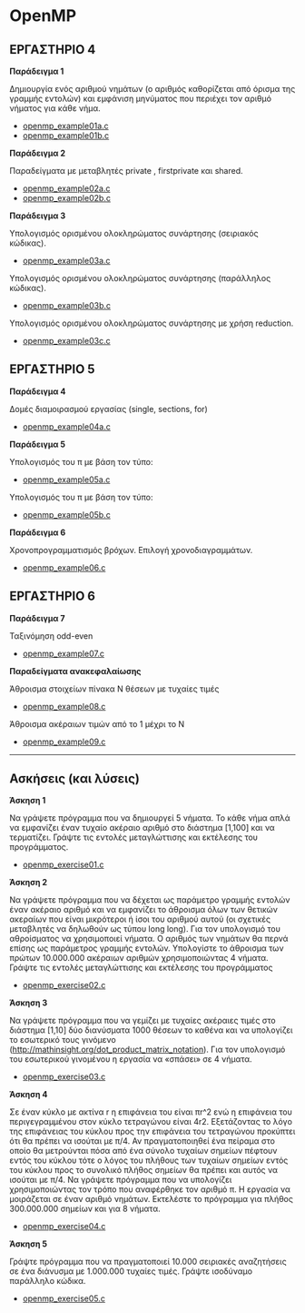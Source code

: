 # OpenMP

## ΕΡΓΑΣΤΗΡΙΟ 4

**Παράδειγμα 1**

Δημιουργία ενός αριθμού νημάτων (ο αριθμός καθορίζεται από όρισμα της γραμμής εντολών) και εμφάνιση μηνύματος που περιέχει τον αριθμό νήματος για κάθε νήμα.

* [openmp_example01a.c](openmp_example01a.c)
* [openmp_example01b.c](openmp_example01b.c)

**Παράδειγμα 2**

Παραδείγματα με μεταβλητές private , firstprivate και shared.

* [openmp_example02a.c](openmp_example02a.c)
* [openmp_example02b.c](openmp_example02b.c)

**Παράδειγμα 3**

Υπολογισμός ορισμένου ολοκληρώματος συνάρτησης (σειριακός κώδικας). 

* [openmp_example03a.c](openmp_example03a.c)

Υπολογισμός ορισμένου ολοκληρώματος συνάρτησης (παράλληλος κώδικας).

* [openmp_example03b.c](openmp_example03b.c)

Υπολογισμός ορισμένου ολοκληρώματος συνάρτησης με χρήση reduction.

* [openmp_example03c.c](openmp_example03c.c)

## ΕΡΓΑΣΤΗΡΙΟ 5

**Παράδειγμα 4**

Δομές διαμοιρασμού εργασίας (single, sections, for)

* [openmp_example04a.c](openmp_example04a.c)

**Παράδειγμα 5**

Υπολογισμός του π με βάση τον τύπο:

* [openmp_example05a.c](openmp_example05a.c)

Υπολογισμός του π με βάση τον τύπο:

* [openmp_example05b.c](openmp_example05b.c)

**Παράδειγμα 6**

Χρονοπρογραμματισμός βρόχων. Επιλογή χρονοδιαγραμμάτων.

* [openmp_example06.c](openmp_example06.c)

## ΕΡΓΑΣΤΗΡΙΟ 6

**Παράδειγμα 7**

Ταξινόμηση odd-even

* [openmp_example07.c](openmp_example07.c)

**Παραδείγματα ανακεφαλαίωσης**

Άθροισμα στοιχείων πίνακα Ν θέσεων με τυχαίες τιμές 

* [openmp_example08.c](openmp_example08.c)

Άθροισμα ακέραιων τιμών από το 1 μέχρι το Ν

* [openmp_example09.c](openmp_example09.c)

---

## Ασκήσεις (και λύσεις)

**Άσκηση 1**

Να γράψετε πρόγραμμα που να δημιουργεί 5 νήματα. Το κάθε νήμα απλά να εμφανίζει έναν τυχαίο ακέραιο αριθμό στο διάστημα \[1,100\] και να τερματίζει. Γράψτε τις εντολές μεταγλώττισης και εκτέλεσης του προγράμματος.

* [openmp_exercise01.c](./openmp_exercise01.c)

**Άσκηση 2**

Να γράψετε πρόγραμμα που να δέχεται ως παράμετρο γραμμής εντολών έναν ακέραιο αριθμό και να εμφανίζει το άθροισμα όλων των θετικών ακεραίων που είναι μικρότεροι ή ίσοι του αριθμού αυτού (οι σχετικές μεταβλητές να δηλωθούν ως τύπου long long).  Για τον υπολογισμό του αθροίσματος να χρησιμοποιεί νήματα. Ο αριθμός των νημάτων θα περνά  επίσης ως παράμετρος γραμμής εντολών. Υπολογίστε το άθροισμα των πρώτων  10.000.000 ακέραιων αριθμών χρησιμοποιώντας 4 νήματα. Γράψτε τις εντολές μεταγλώττισης και εκτέλεσης του προγράμματος

* [openmp_exercise02.c](./openmp_exercise02.c)

**Άσκηση 3**

Να γράψετε πρόγραμμα που να γεμίζει με τυχαίες ακέραιες τιμές στο διάστημα \[1,10\] δύο διανύσματα 1000 θέσεων το καθένα και να υπολογίζει το εσωτερικό τους γινόμενο (http://mathinsight.org/dot_product_matrix_notation). Για τον υπολογισμό του εσωτερικού γινομένου η εργασία να «σπάσει»  σε 4 νήματα. 

* [openmp_exercise03.c](./openmp_exercise03.c)

**Άσκηση 4**

Σε έναν κύκλο με ακτίνα r η επιφάνεια του είναι πr^2 ενώ η επιφάνεια του περιγεγραμμένου στον κύκλο  τετραγώνου είναι 4r2. Εξετάζοντας το λόγο της επιφάνειας του κύκλου προς την επιφάνεια του τετραγώνου προκύπτει ότι θα πρέπει να ισούται με π/4. Αν πραγματοποιηθεί ένα πείραμα στο οποίο θα μετρούνται πόσα από ένα σύνολο τυχαίων σημείων πέφτουν εντός του κύκλου τότε ο λόγος του πλήθους των τυχαίων σημείων εντός του κύκλου προς το συνολικό πλήθος σημείων θα πρέπει και αυτός να ισούται με π/4. Να γράψετε πρόγραμμα που να υπολογίζει χρησιμοποιώντας τον τρόπο που αναφέρθηκε τον αριθμό π. Η εργασία να μοιράζεται σε έναν αριθμό νημάτων. Εκτελέστε το πρόγραμμα για πλήθος 300.000.000 σημείων και για 8 νήματα.

* [openmp_exercise04.c](./openmp_exercise04.c)

**Άσκηση 5**

Γράψτε πρόγραμμα που να πραγματοποιεί 10.000 σειριακές αναζητήσεις σε ένα διάνυσμα με 1.000.000 τυχαίες τιμές. Γράψτε ισοδύναμο παράλληλο κώδικα.

* [openmp_exercise05.c](./openmp_exercise05.c)
